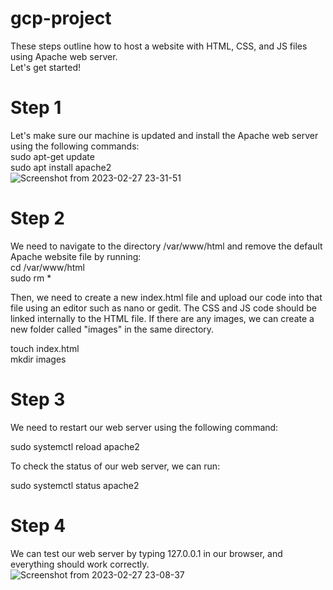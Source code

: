 # gcp-project

These steps outline how to host a website with HTML, CSS, and JS files using Apache web server.  
Let's get started!

# Step 1

Let's make sure our machine is updated and install the Apache web server using the following commands:  
sudo apt-get update    
sudo apt install apache2    
![Screenshot from 2023-02-27 23-31-51](https://user-images.githubusercontent.com/92945346/221703015-95c86fec-02ed-4ad4-938b-83fc16a7c2c6.png)  


# Step 2

We need to navigate to the directory /var/www/html and remove the default Apache website file by running:  
cd /var/www/html  
sudo rm *  

Then, we need to create a new index.html file and upload our code into that file using an editor such as nano or gedit. The CSS and JS code should be linked internally to the HTML file. If there are any images,   we can create a new folder called "images" in the same directory.  

touch index.html   
mkdir images  

# Step 3

We need to restart our web server using the following command:  

sudo systemctl reload apache2  

To check the status of our web server, we can run:

sudo systemctl status apache2

# Step 4

We can test our web server by typing 127.0.0.1 in our browser, and everything should work correctly.
![Screenshot from 2023-02-27 23-08-37](https://user-images.githubusercontent.com/92945346/221703331-8f8399b3-84fd-4d9e-b6ca-20be2895cafa.png)






